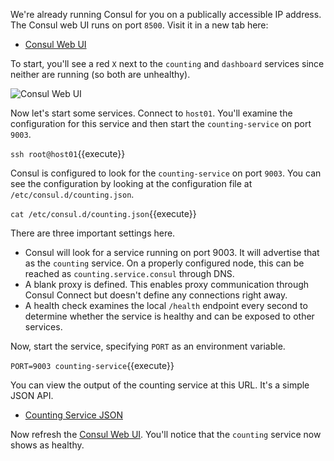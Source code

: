 We're already running Consul for you on a publically accessible IP address. The Consul web UI runs on port `8500`. Visit it in a new tab here:

- [Consul Web UI](https://[[HOST_SUBDOMAIN]]-8500-[[KATACODA_HOST]].environments.katacoda.com/)

To start, you'll see a red `X` next to the `counting` and `dashboard` services since neither are running (so both are unhealthy).

<img src="https://s3-us-west-1.amazonaws.com/education-yh/consul-connect/images/1-1-web-ui.png" alt="Consul Web UI" title="Consul Web UI">

Now let's start some services. Connect to `host01`. You'll examine the configuration for this service and then start the `counting-service` on port `9003`.

`ssh root@host01`{{execute}}

Consul is configured to look for the `counting-service` on port `9003`. You can see the configuration by looking at the configuration file at `/etc/consul.d/counting.json`.

`cat /etc/consul.d/counting.json`{{execute}}

There are three important settings here.

* Consul will look for a service running on port 9003. It will advertise that as the `counting` service. On a properly configured node, this can be reached as `counting.service.consul` through DNS.
* A blank proxy is defined. This enables proxy communication through Consul Connect but doesn't define any connections right away.
* A health check examines the local `/health` endpoint every second to determine whether the service is healthy and can be exposed to other services.

Now, start the service, specifying `PORT` as an environment variable.

`PORT=9003 counting-service`{{execute}}

You can view the output of the counting service at this URL. It's a simple JSON API.

- [Counting Service JSON](https://[[HOST_SUBDOMAIN]]-9003-[[KATACODA_HOST]].environments.katacoda.com/)

Now refresh the [Consul Web UI](https://[[HOST_SUBDOMAIN]]-8500-[[KATACODA_HOST]].environments.katacoda.com/). You'll notice that the `counting` service now shows as healthy.
